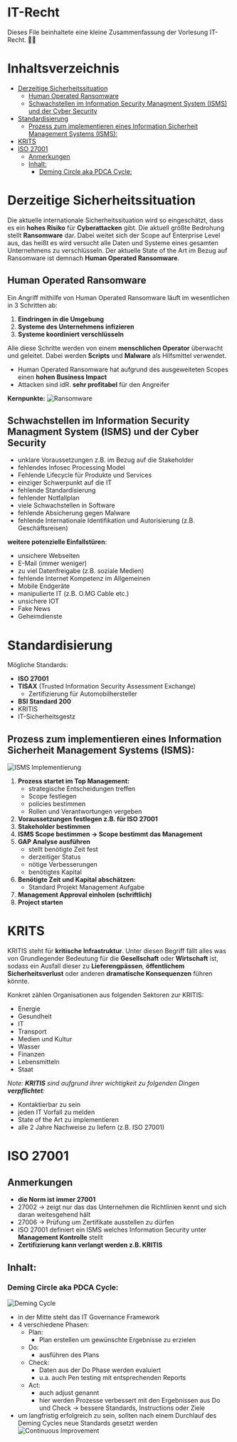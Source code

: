 # IT-Recht <!-- omit in toc -->
Dieses File beinhaltete eine kleine Zusammenfassung der Vorlesung IT-Recht. :man_student:
# Inhaltsverzeichnis <!-- omit in toc -->
- [Derzeitige Sicherheitssituation](#derzeitige-sicherheitssituation)
  - [Human Operated Ransomware](#human-operated-ransomware)
  - [Schwachstellen im Information Security Managment System (ISMS) und der Cyber Security](#schwachstellen-im-information-security-managment-system-isms-und-der-cyber-security)
- [Standardisierung](#standardisierung)
  - [Prozess zum implementieren eines Information Sicherheit Management Systems (ISMS):](#prozess-zum-implementieren-eines-information-sicherheit-management-systems-isms)
- [KRITS](#krits)
- [ISO 27001](#iso-27001)
  - [Anmerkungen](#anmerkungen)
  - [Inhalt:](#inhalt)
    - [Deming Circle aka PDCA Cycle:](#deming-circle-aka-pdca-cycle)

# Derzeitige Sicherheitssituation
Die aktuelle internationale Sicherheitssituation wird so eingeschätzt, dass es ein **hohes Risiko** für **Cyberattacken** gibt. Die aktuell größte Bedrohung stellt **Ransomware** dar. Dabei weitet sich der Scope auf Enterprise Level aus, das heißt es wird versucht alle Daten und Systeme eines gesamten Unternehmens zu verschlüsseln. Der aktuelle State of the Art im Bezug auf Ransomware ist demnach **Human Operated Ransomware**.
## Human Operated Ransomware
Ein Angriff mithilfe von Human Operated Ransomware läuft im wesentlichen in 3 Schritten ab:
1. **Eindringen in die Umgebung**
2. **Systeme des Unternehmens infizieren**
3. **Systeme koordiniert verschlüsseln**
   
Alle diese Schritte werden von einem **menschlichen Operator** überwacht und geleitet. Dabei werden **Scripts** und **Malware** als Hilfsmittel verwendet. 
- Human Operated Ransomware hat aufgrund des ausgeweiteten Scopes einen **hohen Business Impact**
- Attacken sind idR. **sehr profitabel** für den Angreifer

**Kernpunkte:**
![Ransomware](./img/Ransomware.png)

## Schwachstellen im Information Security Managment System (ISMS) und der Cyber Security

- unklare Voraussetzungen z.B. im Bezug auf die Stakeholder
- fehlendes Infosec Processing Model
- Fehlende Lifecycle für Produkte und Services
- einziger Schwerpunkt auf die IT
- fehlende Standardisierung
- fehlender Notfallplan
- viele Schwachstellen in Software
- fehlende Absicherung gegen Malware
- fehlende Internationale Identifikation und Autorisierung (z.B. Geschäftsreisen)

**weitere potenzielle Einfallstüren**:
- unsichere Webseiten
- E-Mail (immer weniger)
- zu viel Datenfreigabe (z.B. soziale Medien)
- fehlende Internet Kompetenz im Allgemeinen
- Mobile Endgeräte
- manipulierte IT (z.B. O.MG Cable etc.)
- unsichere IOT
- Fake News
- Geheimdienste

# Standardisierung
Mögliche Standards:
- **ISO 27001**
- **TISAX** (Trusted Information Security Assessment Exchange)
    - Zertifizierung für Automobilhersteller
- **BSI Standard 200**
- KRITIS
- IT-Sicherheitsgestz

## Prozess zum implementieren eines Information Sicherheit Management Systems (ISMS):
![ISMS Implementierung](./img/ISMS%20Implementierung.png)
1. **Prozess startet im Top Management:**
    - strategische Entscheidungen treffen
    - Scope festlegen
    - policies bestimmen
    - Rollen und Verantwortungen vergeben
2. **Voraussetzungen festlegen z.B. für ISO 27001**
3. **Stakeholder bestimmen**
4. **ISMS Scope bestimmen -> Scope bestimmt das Management**
5. **GAP Analyse ausführen**
    - stellt benötigte Zeit fest
    - derzeitiger Status
    - nötige Verbesserungen
    - benötigtes Kapital
6. **Benötigte Zeit und Kapital abschätzen:**
    - Standard Projekt Management Aufgabe
7. **Management Approval einholen (schriftlich)**
8. **Project starten**

# KRITS
KRITIS steht für **kritische Infrastruktur**. Unter diesen Begriff fällt alles was von Grundlegender Bedeutung für die **Gesellschaft** oder **Wirtschaft** ist, sodass ein Ausfall dieser zu **Lieferengpässen**, **öffentlichem Sicherheitsverlust** oder anderen **dramatische Konsequenzen** führen könnte.

Konkret zählen Organisationen aus folgenden Sektoren zur KRITIS:
- Energie
- Gesundheit
- IT
- Transport
- Medien und Kultur
- Wasser
- Finanzen
- Lebensmitteln
- Staat

*Note: **KRITIS** sind aufgrund ihrer wichtigkeit zu folgenden Dingen **verpflichtet**:*

- Kontaktierbar zu sein
- jeden IT Vorfall zu melden
- State of the Art zu implementieren
- alle 2 Jahre Nachweise zu liefern (z.B. ISO 27001)

# ISO 27001
## Anmerkungen
- **die Norm ist immer 27001**
- 27002 -> zeigt nur das das Unternehmen die Richtlinien kennt und sich daran weitesgehend hält
- 27006 -> Prüfung um Zertifikate ausstellen zu dürfen
- ISO 27001 definiert ein ISMS welches Information Security unter **Management Kontrolle** stellt
- **Zertifizierung kann verlangt werden z.B. KRITIS**

## Inhalt:

### Deming Circle aka PDCA Cycle:
![Deming Cycle](./img/Deming%20Cycle.png)
  - in der Mitte steht das IT Governance Framework
  - 4 verschiedene Phasen:
      - Plan:
          - Plan erstellen um gewünschte Ergebnisse zu erzielen
      - Do:
          - ausführen des Plans
      - Check:
          - Daten aus der Do Phase werden evaluiert
          - u.a. auch Pen testing mit entsprechenden Reports
      - Act:
          - auch adjust genannt
          - hier werden Prozesse verbessert mit den Ergebnissen aus Do und Check -> bessere Standards, Instructions oder Ziele
  - um langfristig erfolgreich zu sein, sollten nach einem Durchlauf des Deming Cycles neue Standards gesetzt werden
  ![Continuous Improvement](./img/Continuous%20Improvement.png)

